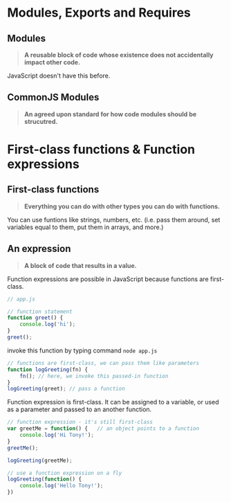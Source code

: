 # Modules, Exports and Requires

## Modules

> **A reusable block of code whose existence does not accidentally impact other code.**

JavaScript doesn't have this before.

## CommonJS Modules

> **An agreed upon standard for how code modules should be strucutred.**

# First-class functions & Function expressions

## First-class functions

> **Everything you can do with other types you can do with functions.**

You can use funtions like strings, numbers, etc. (i.e. pass them around, set variables equal to them, put them in arrays, and more.)

## An expression

> **A block of code that results in a value.**

Function expressions are possible in JavaScript because functions are first-class.

```JavaScript
// app.js

// function statement
function greet() {
    console.log('hi');
}
greet();
```

invoke this function by typing command ``node app.js``

```JavaScript
// functions are first-class, we can pass them like parameters
function logGreeting(fn) {
    fn(); // here, we invoke this passed-in function
}
logGreeting(greet); // pass a function
```

Function expression is first-class. It can be assigned to a variable, or used as a parameter and passed to an another function.

```JavaScript
// function expression - it's still first-class
var greetMe = function() {   // an object points to a function
    console.log('Hi Tony!');
}
greetMe();

logGreeting(greetMe);

// use a function expression on a fly
logGreeting(function() {
    console.log('Hello Tony!');
})
```
